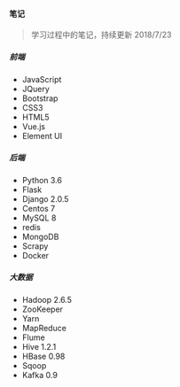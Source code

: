 #### 笔记 

> 学习过程中的笔记，持续更新  2018/7/23

##### 前端

- JavaScript
- JQuery
- Bootstrap
- CSS3
- HTML5
- Vue.js
- Element UI

##### 后端

- Python  3.6 
- Flask 
- Django 2.0.5
- Centos 7
- MySQL 8
- redis
- MongoDB
- Scrapy
- Docker

##### 大数据

- Hadoop 2.6.5
- ZooKeeper
- Yarn
- MapReduce
- Flume
- Hive 1.2.1
- HBase 0.98
- Sqoop
- Kafka 0.9

